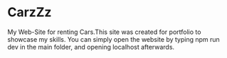 # CarzZz
My Web-Site for renting Cars.This site was created for portfolio to showcase my skills.
You can simply open the website by typing npm run dev in the main folder, and opening localhost afterwards.
